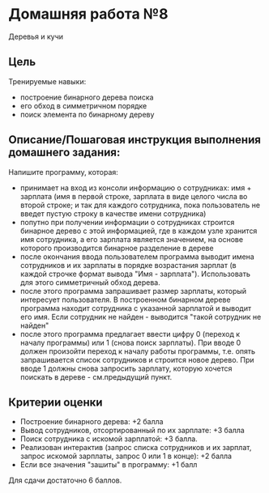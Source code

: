 # Домашняя работа №8

Деревья и кучи

## Цель
Тренируемые навыки:

* построение бинарного дерева поиска
* его обход в симметричном порядке
* поиск элемента по бинарному дереву

## Описание/Пошаговая инструкция выполнения домашнего задания:

Напишите программу, которая:

* принимает на вход из консоли информацию о сотрудниках: имя + зарплата (имя в первой строке, зарплата в виде целого числа во второй строке; и так для каждого сотрудника, пока пользователь не введет пустую строку в качестве имени сотрудника)
* попутно при получении информации о сотрудниках строится бинарное дерево с этой информацией, где в каждом узле хранится имя сотрудника, а его зарплата является значением, на основе которого производится бинарное разделение в дереве
* после окончания ввода пользователем программа выводит имена сотрудников и их зарплаты в порядке возрастания зарплат (в каждой строчке формат вывода "Имя - зарплата"). Использовать для этого симметричный обход дерева.
* после этого программа запрашивает размер зарплаты, который интересует пользователя. В построенном бинарном дереве программа находит сотрудника с указанной зарплатой и выводит его имя. Если сотрудник не найден - выводится "такой сотрудник не найден"
* после этого программа предлагает ввести цифру 0 (переход к началу программы) или 1 (снова поиск зарплаты). При вводе 0 должен произойти переход к началу работы программы, т.е. опять запрашивается список сотрудников и строится новое дерево. При вводе 1 должны снова запросить зарплату, которую хочется поискать в дереве - см.предыдущий пункт.

## Критерии оценки
* Построение бинарного дерева: +2 балла
* Вывод сотрудников, отсортированный по их зарплате: +3 балла
* Поиск сотрудника с искомой зарплатой: +3 балла.
* Реализован интерактив (запрос списка сотрудников и их зарплат, запрос искомой зарплаты, запрос 0 или 1 в конце): +2 балла
* Если все значения "зашиты" в программу: +1 балл

Для сдачи достаточно 6 баллов.